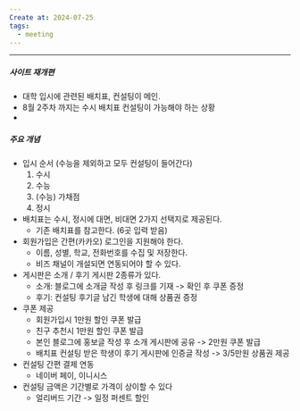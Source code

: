 ```yaml
---
Create at: 2024-07-25
tags:
  - meeting
---
```

---

##### 사이트 재개편
- 대학 입시에 관련된 배치표, 컨설팅이 메인.
- 8월 2주차 까지는 수시 배치표 컨설팅이 가능해야 하는 상황
- 

##### 주요 개념
- 입시 순서 (수능을 제외하고 모두 컨설팅이 들어간다)
	1. 수시
	2. 수능
	3. (수능) 가채점
	4. 정시
- 배치표는 수시, 정시에 대면, 비대면 2가지 선택지로 제공된다.
	- 기존 배치표를 참고한다. (6곳 입력 받음)
- 회원가입은 간편(카카오) 로그인을 지원해야 한다.
	- 이름, 성별, 학교, 전화번호를 수집 및 저장한다.
	- 비즈 채널이 개설되면 연동되어야 할 수 있다.
- 게시판은 소개 / 후기 게시판 2종류가 있다.
	- 소개: 블로그에 소개글 작성 후 링크를 기재 -> 확인 후 쿠폰 증정
	- 후기: 컨설팅 후기글 남긴 학생에 대해  상품권 증정
- 쿠폰 제공
	- 회원가입시 1만원 할인 쿠폰 발급
	- 친구 추천시 1만원 할인 쿠폰 발급
	- 본인 블로그에 홍보글 작성 후 소개 게시판에 공유 -> 2만원 쿠폰 발급
	- 배치표 컨설팅 받은 학생이 후기 게시판에 인증글 작성 -> 3/5만원 상품권 제공
- 컨설팅 간편 결제 연동
	- 네이버 페이, 이니시스
- 컨설팅 금액은 기간별로 가격이 상이할 수 있다
	- 얼리버드 기간 -> 일정 퍼센트 할인